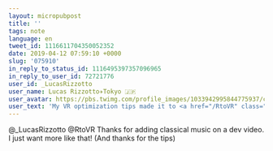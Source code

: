 ```yaml
---
layout: micropubpost
title: ''
tags: note
language: en
tweet_id: 1116611704350052352
date: 2019-04-12 07:59:10 +0000
slug: '075910'
in_reply_to_status_id: 1116495397357096965
in_reply_to_user_id: 72721776
user_id: _LucasRizzotto
user_name: Lucas Rizzotto✈️Tokyo 🇯🇵
user_avatar: https://pbs.twimg.com/profile_images/1033942995844775937/cgzOeZnw.jpg
user_text: 'My VR optimization tips made it to <a href="/RtoVR" class="twitter-atreply pretty-link js-nav" dir="ltr" data-mentioned-user-id="390343030"><s>@</s><b>RtoVR</b></a> ! Go check it out if you haven''t already <img class="Emoji Emoji--forText" src="https://abs.twimg.com/emoji/v2/72x72/1f973.png" draggable="false" alt="🥳" title="Visage en fête" aria-label="Emoji: Visage en fête"><img class="Emoji Emoji--forText" src="https://abs.twimg.com/emoji/v2/72x72/1f389.png" draggable="false" alt="🎉" title="Bombe de table" aria-label="Emoji: Bombe de table"><a href="https://t.co/zdoNYMITNS" rel="nofollow noopener" dir="ltr" data-expanded-url="https://twitter.com/RtoVR/status/1116491271533748224" class="twitter-timeline-link u-hidden" target="_blank" title="https://twitter.com/RtoVR/status/1116491271533748224"><span class="tco-ellipsis"></span><span class="invisible">https://</span><span class="js-display-url">twitter.com/RtoVR/status/1</span><span class="invisible">116491271533748224</span><span class="tco-ellipsis"><span class="invisible"> </span>…</span></a>'
---
```

@_LucasRizzotto @RtoVR Thanks for adding classical music on a dev video. I just want more like that! (And thanks for the tips)
